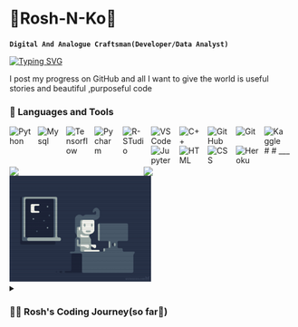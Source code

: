 

# 🌊Rosh-N-Ko🤖 
**`Digital And Analogue Craftsman(Developer/Data Analyst)`**

[![Typing SVG](https://readme-typing-svg.demolab.com?font=Dancing+Script&size=28&duration=3500&pause=500&vCenter=true&width=435&lines=Hello!+I'm+Rosh;I'm+a+determined+data+analyst;Accurate+data+is+the+new+gold;Let's+have+some+fun+with+it;Thanks+for+visiting+my+GitHub+page)](https://git.io/typing-svg)

I post my progress on GitHub and all I want to give the world is useful stories and beautiful ,purposeful code 
### 🧰 Languages and Tools
<img align="left" alt="Python" width="40px" style="padding-right:10px;" src="https://cdn.jsdelivr.net/gh/devicons/devicon/icons/python/python-plain.svg" />
<img align="left" alt="My sql" width="40px" style="padding-right:10px;" src="https://cdn.jsdelivr.net/gh/devicons/devicon/icons/mysql/mysql-original-wordmark.svg" 
<img align="left" alt="Pandas" width="40px" style="padding-right:10px;" src="https://cdn.jsdelivr.net/gh/devicons/devicon/icons/pandas/pandas-original-wordmark.svg" />                      
<img align="left" alt="Tensorflow" width="40px" style="padding-right:10px;" 
src="https://cdn.jsdelivr.net/gh/devicons/devicon/icons/tensorflow/tensorflow-original.svg" />
<img align="left" alt="Pycharm" width="40px" style="padding-right:10px;" 
src="https://cdn.jsdelivr.net/gh/devicons/devicon/icons/pycharm/pycharm-original.svg" />
<img align="left" alt="R-STudio" width="40px" style="padding-right:10px;" 
src="https://cdn.jsdelivr.net/gh/devicons/devicon/icons/rstudio/rstudio-original.svg" />
<img align="left" alt="VSCode" width="40px" style="padding-right:10px;" 
src="https://cdn.jsdelivr.net/gh/devicons/devicon/icons/vscode/vscode-original.svg" />
<img align="left" alt="C++" width="40px" style="padding-right:10px;" src="https://cdn.jsdelivr.net/gh/devicons/devicon/icons/cplusplus/cplusplus-line.svg" />
<img align="left" alt="GitHub" width="40px" style="padding-right:10px;" src="https://cdn.jsdelivr.net/gh/devicons/devicon/icons/github/github-original.svg"/>
<img align="left" alt="Git" width="40px" style="padding-right:10px;" src="https://cdn.jsdelivr.net/gh/devicons/devicon/icons/git/git-original.svg" />
<img align="left" alt="Kaggle" width="40px" style="padding-right:10px;" src="https://cdn.jsdelivr.net/gh/devicons/devicon/icons/kaggle/kaggle-original-wordmark.svg" />
<img align="left" alt="Jupyter" width="40px" style="padding-right:10px;" src="https://cdn.jsdelivr.net/gh/devicons/devicon/icons/jupyter/jupyter-original-wordmark.svg"/>
<img align="left" alt="HTML" width="40px" style="padding-right:10px;" src="https://cdn.jsdelivr.net/gh/devicons/devicon/icons/html5/html5-plain.svg" />
<img align="left" alt="CSS" width="40px" style="padding-right:10px;" src="https://cdn.jsdelivr.net/gh/devicons/devicon/icons/css3/css3-plain.svg" />
<img align="left" alt="Heroku" width="40px" style="padding-right:10px;" src="https://cdn.jsdelivr.net/gh/devicons/devicon/icons/heroku/heroku-plain-wordmark.svg"/>
#
#
___



####
<img align="left" width="47%" src="https://github-readme-stats.vercel.app/api?username=Rosh-N-Ko&theme=dark&show_icons=true" />
<img align="left"  width="47%" src="https://github-readme-stats.vercel.app/api/top-langs/?username=Rosh-N-Ko&exclude_repo=github-readme-stats,anuraghazra.github.io)](https://github.com/anuraghazra/github-readme-stats" />
<img align="centre" alt="Java" width="250px" style="padding-right:0px;" src="417ebee986aec41629278b1e04cfbfe9.gif"/>
<details>

 
 
 
 <summary><h3>👨‍💻 Rosh's Coding Journey(so far🌠)</h3></summary ⛰️ 🏃‍♂️ 🚶
         
  I started my coding journey as a naive student  ,who decided to tinker with c++ code,as a challenge to see if it was possible for me to make real world applications .And 1 year later ,I'm still here,Typing , retyping , coding , compiling , debugging and finally running code.The real problem solving skill that it takes to be a great software developer is what got me into coding and Data analysis .Currently I'm focusing on telling impactful and insightful stories through Data, that will incite action .
   
I'm not perfect  ,but I love solving problems and challenges.My first attempt will never be my last one. 
Thank you for your time.

 
